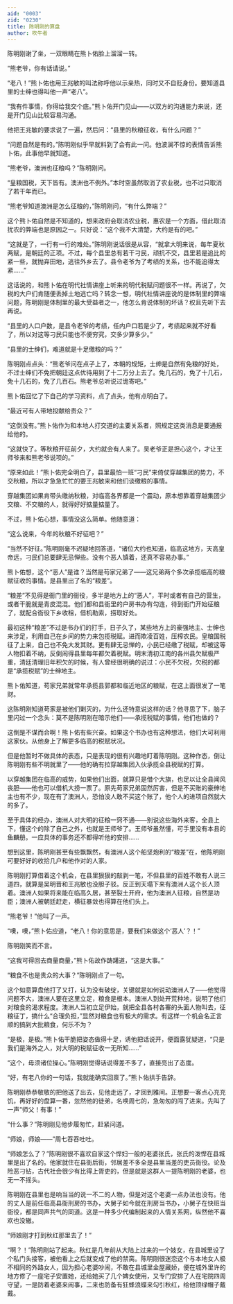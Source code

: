 ```yaml
---
aid: "0003"
zid: "0230"
title: 陈明刚的算盘
author: 吹牛者
---
```


陈明刚谢了坐，一双眼睛在熊卜佑脸上溜溜一转。

“熊老爷，你有话请说。”

“老八！”熊卜佑也用王兆敏的叫法称呼他以示亲热，同时又不自贬身份。要知道县里的士绅也得叫他一声“老八”。

“我有件事情，你得给我交个底。”熊卜佑开门见山——以双方的沟通能力来说，还是开门见山比较容易沟通。

他把王兆敏的要求说了一遍，然后问：“县里的秋粮征收，有什么问题？”

“问题自然是有的。”陈明刚似乎早就料到了会有此一问。他波澜不惊的表情告诉熊卜佑，此事他早就知道。

“熊老爷，澳洲也征粮吗？”陈明刚问。

“皇粮国税，天下皆有。澳洲也不例外。”本时空虽然取消了农业税，也不过只取消了若干年而已。

“熊老爷知道澳洲是怎么征粮的，”陈明刚问，“有什么弊端？”

这个熊卜佑自然是不知道的，想来政府会取消农业税，惠农是一个方面，借此取消扰农的弊端也是原因之一。只好说：“这个我不大清楚，大约是有的吧。”

“这就是了，一行有一行的难处。”陈明刚说话很是从容，“就拿大明来说，每年夏秋两赋，是朝廷的正项。不过，每个县里总有若干刁民，顽抗不交，县里若是追比的紧一些，就抛弃田地，逃往外乡去了。县令老爷为了考绩的关系，也不能追得太紧……”

这话说的，和熊卜佑在明代社情讲座上听来的明代税赋问题很不一样。再说了，欠税的大户们肯随便丢掉土地逃亡吗？转念一想，明代社情讲座说的是体制里的弊端问题，陈明刚是体制里的最大受益者之一，他怎么肯说体制的坏话？权且先听下去再说。

“县里的人口户数，是县令老爷的考绩，任内户口若是少了，考绩起来就不好看了，所以对这等刁民只能也不便穷究，交多少算多少。”

“县里的士绅们，难道就是十足缴粮的吗？”

陈明刚点点头：“熊老爷问在点子上了，本朝的规矩，士绅是自然有免粮的好处，不过士绅们不免把朝廷这点优待用到了十二万分上去了。免几石的，免了十几石，免十几石的，免了几百石。熊老爷总听说过诡寄吧。”

熊卜佑回忆了下自己的学习资料，点了点头，他有点明白了。

“最近可有人带地投献给贵众？”

“这倒没有。”熊卜佑作为和本地人打交道的主要关系者，照规定这类消息是要通报给他的。

“这就快了。等秋粮开征前夕，大约就会有人来了。吴老爷正是担心这个，才让王师爷来和熊老爷说项的。”

“原来如此！”熊卜佑完全明白了，县里最怕一班“刁民”来倚仗穿越集团的势力，不交秋粮，所以才急急忙忙的要王兆敏来和他们谈缴粮的事情。

穿越集团如果肯带头缴纳秋粮，对临高各界都是一个震动，原本想靠着穿越集团少交粮、不交粮的人，就得好好掂量掂量了。

不过，熊卜佑心想，事情没这么简单。他随意道：

“这么说来，今年的秋粮不好征吧？”

“当然不好征。”陈明刚毫不迟疑地回答道，“诸位大约也知道，临高这地方，天高皇帝远，刁民们总要肆无忌惮些。没有个恶人镇着，还真不容易办事。”

熊卜佑想，这个“恶人”是谁？当然是苟家兄弟了——这兄弟两个多次承揽临高的粮赋征收的事情。是县里出了名的“粮差”。

“粮差”不见得是衙门里的衙役，多半是地方上的“恶人”，平时或者有自己的营生，或者干脆就是青皮混混。他们都和县衙里的户房书办有勾连，待到衙门开始征粮了，就配合衙役下乡收租，借机勒索，捞取好处。

最初这种“粮差”不过是书办们的打手，日子久了，某些地方上的豪强地主、士绅也来涉足，利用自己在乡间的势力来包揽税赋。进而欺凌百姓，压榨农民。皇粮国税征了上来，自己也不免大发其财。更有肆无忌惮的，小民已经缴了税赋，却被这等人物扣着不纳，反倒闹得县里每年都欠着税赋。明末清初江南的各州县欠赋极严重，清廷清理旧年积欠的时候，有人曾经很明确的说过：小民不欠税，欠税的都是“承揽税赋”的士绅地主。

熊卜佑知道，苟家兄弟就常年承揽县郭都和临近地区的粮赋，在这上面很发了一笔财。

这陈明刚知道苟家是被他们剿灭的，为什么还特意说这样的话？他寻思了下，脑子里闪过一个念头：莫不是陈明刚在暗示他们——承揽税赋的事情，他们也做的？

这倒是不谋而合啊！熊卜佑有些兴奋。如果这个书办也有这种想法，他们大可利用这家伙。从他身上了解更多临高的税赋状况。

但是他暂时不做具体的表态，只是表现的很有兴趣地盯着陈明刚。这种作态，倒让陈明刚有些不明就里了——他的确有拉穿越集团入伙承揽全县税赋的打算。

以穿越集团在临高的威势，如果他们出面，就算只是借个大旗，也足以让全县闻风丧胆——他也可以借机大捞一票了。原先苟家兄弟固然厉害，但是不买账的豪绅地主也有不少，现在有了澳洲人，恐怕没人敢不买这个账了，他个人的进项自然就大的多了。

至于具体的经办，澳洲人对大明的征粮一窍不通——别说这些海外来客，全县上下，懂这个的除了自己之外，也就是王师爷了。王师爷虽然懂，可手里没有本县的鱼麟册。一应具体的事务还不都得听他的安排……

想到这里，陈明刚甚至有些飘飘然，有澳洲人这个船坚炮利的“粮差”在，他陈明刚可要好好的收拾几户和他作对的人家。

陈明刚打算借着这个机会，在县里狠狠的敲剥一笔，不但县里的百姓不敢有人说三道四，就算是吴明晋和王兆敏也没胆子驳。反正到天塌下来有澳洲人这个长人顶着。澳洲人如果将来能在临高久居，甚至裂土开府，他为澳洲人征粮，自然是功臣；澳洲人被朝廷赶走，横征暴敛也得算在他们头上。

“熊老爷！”他叫了一声。

“噢，噢，”熊卜佑应道，“老八！你的意思是，要我们来做这个‘恶人’？！”

陈明刚笑而不言。

“这我可得回去商量商量，”熊卜佑故作踌躇道，“这是大事。”

“粮食不也是贵众的大事？”陈明刚点了一句。

这个如意算盘他打了又打，认为没有破绽，关键就是如何说动澳洲人了——他觉得问题不大，澳洲人要在这里立足，粮食是根本。澳洲人到处开荒种地，说明了他们对粮食的渴求程度。澳洲人当初立足伊始，就把全县各村各寨的头面人物叫去，征粮征丁，搞什么“合理负担，”显然对粮食也有极大的需求。有这样一个机会名正言顺的搞到大批粮食，何乐不为？

“是极，是极。”熊卜佑干脆把姿态做得十足，诱他把话说开，便面露犹疑道，“只是我们是海外之人，对大明的税赋征收一无所知……”

“这个，毋须诸位操心。”陈明刚觉得话说得差不多了，直接亮出了态度。

“好，有老八你的一句话，我就能确实回禀了。”熊卜佑拱手告辞。

陈明刚恭恭敬敬的把他送了出去，见他走远了，才回到雅间。正想要一客点心充充饥，再好好的盘算一番，忽然他的徒弟，名唤周七的，急匆匆的闯了进来。先叫了一声“师父！有事！”

“什么事？”陈明刚见他步履匆忙，赶紧问道。

“师娘，师娘——”周七吞吞吐吐。

“师娘怎么了？”陈明刚很不喜欢自家这个悍妇一般的老婆张氏，张氏的泼悍在县城里是出了名的。他家就住在县衙后街，邻居差不多全是县里当差的吏员衙役。论及险恶刁钻，古代社会很少有比得上胥吏的，但是就是这群人一提陈明刚的老婆，也无一不摇头。

陈明刚在县里也是响当当的说一不二的人物，但是对这个老婆一点办法也没有。他的丈人是前任临高县衙刑房的书办，大舅子如今就在刑房当书办，小舅子在快班当衙役，都是同声共气的同道。这是一种多少代编制起来的人情关系网，纵然他不喜欢也没辙。

“师娘刚才打到秋红那里去了！”

“啊？！”陈明刚站了起来。秋红是几年前从大陆上过来的一个妓女，在县城里设了个私门头接客，被他看上之后就变成了他的禁脔。陈明刚很迷恋这个与本地女人极不相同的外路女人，因为担心老婆吵闹，不敢在县城里金屋藏娇，便在城外里许的地方修了一座宅子安置她，还给她买了几个婢女使用，又专门安排了人在宅院四周守望，一是防着老婆来闹事，二来也防备有狂蜂浪蝶来勾引秋红，给他顶绿帽子戴戴。
